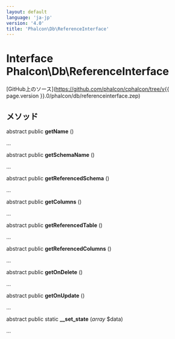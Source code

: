 ```yaml
---
layout: default
language: 'ja-jp'
version: '4.0'
title: 'Phalcon\Db\ReferenceInterface'
---
```


# Interface **Phalcon\Db\ReferenceInterface**

[GitHub上のソース](https://github.com/phalcon/cphalcon/tree/v{{ page.version }}.0/phalcon/db/referenceinterface.zep)

## メソッド

abstract public **getName** ()

...

abstract public **getSchemaName** ()

...

abstract public **getReferencedSchema** ()

...

abstract public **getColumns** ()

...

abstract public **getReferencedTable** ()

...

abstract public **getReferencedColumns** ()

...

abstract public **getOnDelete** ()

...

abstract public **getOnUpdate** ()

...

abstract public static **__set_state** (*array* $data)

...